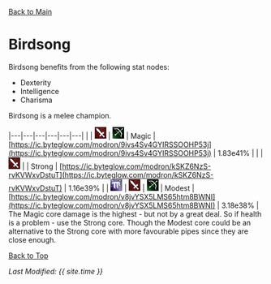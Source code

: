 [Back to Main](..\index.md)

# Birdsong

Birdsong benefits from the following stat nodes:

* Dexterity
* Intelligence
* Charisma

Birdsong is a melee champion.

|---|---|---|---|---|---|
|  | ![Melee Icon](images\melee.png) | ![Ranged Icon](images\ranged.png) | Magic | [https://ic.byteglow.com/modron/9ivs4Sv4GYIRSSOOHP53j](https://ic.byteglow.com/modron/9ivs4Sv4GYIRSSOOHP53j) | 1.83e41% |
|  | ![Melee Icon](images\melee.png) |  | Strong | [https://ic.byteglow.com/modron/kSKZ6NzS-rvKVWxvDstuT](https://ic.byteglow.com/modron/kSKZ6NzS-rvKVWxvDstuT) | 1.16e39% |
| ![Magic Icon](images\magic.png) | ![Melee Icon](images\melee.png) | ![Ranged Icon](images\ranged.png) | Modest | [https://ic.byteglow.com/modron/v8jvYSX5LMS65htm8BWNI](https://ic.byteglow.com/modron/v8jvYSX5LMS65htm8BWNI) | 3.18e38% |
The Magic core damage is the highest - but not by a great deal. So if health is a problem - use the Strong core. Though the Modest core could be an alternative to the Strong core with more favourable pipes since they are close enough.

[Back to Top](#top)

*Last Modified: {{ site.time }}*